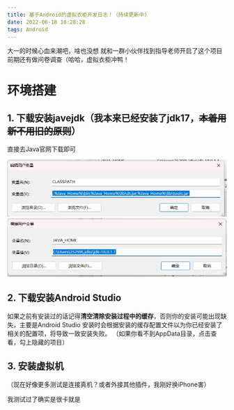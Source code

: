 ```yaml
---
title: 基于Android的虚拟衣柜开发日志！（持续更新中)
date: 2022-06-18 18:28:28
tags: Android
---
```


大一的时候心血来潮吧，啥也没想
就和一群小伙伴找到指导老师开启了这个项目
前期还有做问卷调查（哈哈，虚拟衣柜冲鸭！
<!--more-->

# 环境搭建

## 1. 下载安装javejdk（我本来已经安装了jdk17，~~本着用新不用旧的原则~~）
   直接去Java官网下载即可

   <img src="基于Android的虚拟衣柜开发日志！（持续更新中\image-20220619204847317.png" alt="image-20220619204847317" style="zoom: 80%;" />

   <img src="基于Android的虚拟衣柜开发日志！（持续更新中\image-20220619204921038.png" alt="image-20220619204921038" style="zoom: 80%;" />

## 2. 下载安装Android Studio

如果之前有安装过的话记得**清空清除安装过程中的缓存**，否则你的安装可能出现缺失，主要是Android Studio 安装时会根据安装的缓存配置文件以为你已经安装了相关的配置项，将导致一致安装失败。
  （如果你看不到AppData目录，点击查看，勾上隐藏的项目）  

## 3. 安装虚拟机

   （现在好像更多测试是连接真机？或者外接其他插件，我刚好换iPhone害）

我测试过了确实是很卡就是

